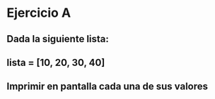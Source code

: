 # Ejercicio A

## Dada la siguiente lista:
## lista = [10, 20, 30, 40]
## Imprimir en pantalla cada una de sus valores
